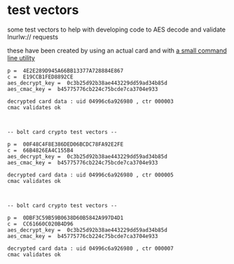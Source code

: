 # test vectors

some test vectors to help with developing code to AES decode and validate lnurlw:// requests

these have been created by using an actual card and with [a small command line utility](https://github.com/boltcard/boltcard/blob/main/cli/main.go)

```
p =  4E2E289D945A66BB13377A728884E867
c =  E19CCB1FED8892CE
aes_decrypt_key =  0c3b25d92b38ae443229dd59ad34b85d
aes_cmac_key =  b45775776cb224c75bcde7ca3704e933

decrypted card data : uid 04996c6a926980 , ctr 000003
cmac validates ok



-- bolt card crypto test vectors --

p =  00F48C4F8E386DED06BCDC78FA92E2FE
c =  66B4826EA4C155B4
aes_decrypt_key =  0c3b25d92b38ae443229dd59ad34b85d
aes_cmac_key =  b45775776cb224c75bcde7ca3704e933

decrypted card data : uid 04996c6a926980 , ctr 000005
cmac validates ok



-- bolt card crypto test vectors --

p =  0DBF3C59B59B0638D60B5842A997D4D1
c =  CC61660C020B4D96
aes_decrypt_key =  0c3b25d92b38ae443229dd59ad34b85d
aes_cmac_key =  b45775776cb224c75bcde7ca3704e933

decrypted card data : uid 04996c6a926980 , ctr 000007
cmac validates ok

```
